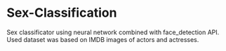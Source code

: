 # Sex-Classification
Sex classificator using neural network combined with face_detection API. Used dataset was based on IMDB images of actors and actresses.

